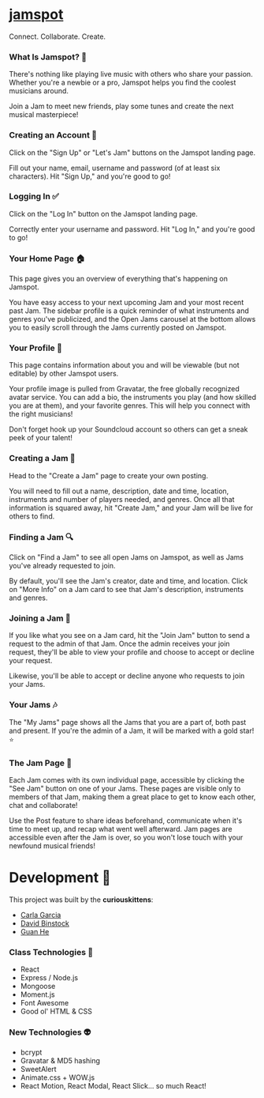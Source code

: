 # [jamspot](https://curiouskittens-jamspot.herokuapp.com/)
Connect. Collaborate. Create.

### What Is Jamspot? :large_blue_circle:

There's nothing like playing live music with others who share your passion. Whether you're a newbie or a pro, Jamspot helps you find the coolest musicians around.

Join a Jam to meet new friends, play some tunes and create the next musical masterpiece!

### Creating an Account :wave:

Click on the "Sign Up" or "Let's Jam" buttons on the Jamspot landing page.

Fill out your name, email, username and password (of at least six characters). Hit "Sign Up," and you're good to go!

### Logging In :white_check_mark:

Click on the "Log In" button on the Jamspot landing page.

Correctly enter your username and password. Hit "Log In," and you're good to go!

### Your Home Page :house:

This page gives you an overview of everything that's happening on Jamspot.

You have easy access to your next upcoming Jam and your most recent past Jam. The sidebar profile is a quick reminder of what instruments and genres you've publicized, and the Open Jams carousel at the bottom allows you to easily scroll through the Jams currently posted on Jamspot.

### Your Profile :raising_hand:

This page contains information about you and will be viewable (but not editable) by other Jamspot users.

Your profile image is pulled from Gravatar, the free globally recognized avatar service. You can add a bio, the instruments you play (and how skilled you are at them), and your favorite genres. This will help you connect with the right musicians!

Don't forget hook up your Soundcloud account so others can get a sneak peek of your talent! 

### Creating a Jam :guitar:

Head to the "Create a Jam" page to create your own posting.

You will need to fill out a name, description, date and time, location, instruments and number of players needed, and genres. Once all that information is squared away, hit "Create Jam," and your Jam will be live for others to find.

### Finding a Jam :mag:

Click on "Find a Jam" to see all open Jams on Jamspot, as well as Jams you've already requested to join.

By default, you'll see the Jam's creator, date and time, and location. Click on "More Info" on a Jam card to see that Jam's description, instruments and genres.

### Joining a Jam :dancers:

If you like what you see on a Jam card, hit the "Join Jam" button to send a request to the admin of that Jam. Once the admin receives your join request, they'll be able to view your profile and choose to accept or decline your request.

Likewise, you'll be able to accept or decline anyone who requests to join your Jams.

### Your Jams :notes:

The "My Jams" page shows all the Jams that you are a part of, both past and present. If you're the admin of a Jam, it will be marked with a gold star! :star:

### The Jam Page :metal:

Each Jam comes with its own individual page, accessible by clicking the "See Jam" button on one of your Jams. These pages are visible only to members of that Jam, making them a great place to get to know each other, chat and collaborate!

Use the Post feature to share ideas beforehand, communicate when it's time to meet up, and recap what went well afterward. Jam pages are accessible even after the Jam is over, so you won't lose touch with your newfound musical friends!

# Development :paw_prints:

This project was built by the **curiouskittens**:
* [Carla Garcia](https://github.com/carladdg)
* [David Binstock](https://github.com/davidbinstock)
* [Guan He](https://github.com/heguanelvis)

### Class Technologies :notebook:

* React
* Express / Node.js
* Mongoose
* Moment.js
* Font Awesome
* Good ol' HTML & CSS

### New Technologies :alien:

* bcrypt
* Gravatar & MD5 hashing
* SweetAlert
* Animate.css + WOW.js
* React Motion, React Modal, React Slick... so much React!



